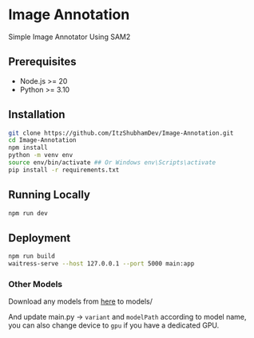 # Image Annotation

Simple Image Annotator Using SAM2

## Prerequisites

-   Node.js >= 20
-   Python >= 3.10

## Installation

```bash
git clone https://github.com/ItzShubhamDev/Image-Annotation.git
cd Image-Annotation
npm install
python -m venv env
source env/bin/activate ## Or Windows env\Scripts\activate
pip install -r requirements.txt
```

## Running Locally

```bash
npm run dev
```

## Deployment

```bash
npm run build
waitress-serve --host 127.0.0.1 --port 5000 main:app
```

### Other Models

Download any models from [here](https://huggingface.co/models?other=arxiv:2408.00714&sort=trending&search=facebook%2Fsam2-hiera) to models/

And update main.py -> `variant` and `modelPath` according to model name, you can also change device to `gpu` if you have a dedicated GPU.
